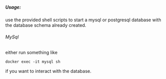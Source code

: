 ##### Usage:
use the provided shell scripts to start a mysql or postgresql database with the database schema already created.
###### MySql
either run something like
```
docker exec -it mysql sh
```
if you want to interact with the database. 
